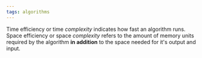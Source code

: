 ```yaml
---
tags: algorithms
---
```

Time efficiency or time *complexity* indicates how fast an algorithm runs.
Space efficiency or space *complexity* refers to the amount of memory units required by the algorithm **in addition** to the space needed for it's output and input.
